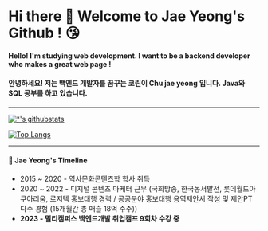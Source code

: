 # Hi there 👋 Welcome to Jae Yeong's Github ! 😘

#### Hello! I'm studying web development. I want to be a backend developer who makes a great web page !
#### 안녕하세요! 저는 백엔드 개발자를 꿈꾸는 코린이 Chu jae yeong 입니다. Java와 SQL 공부를 하고 있습니다. 

---

[![*'s githubstats](https://github-readme-stats.vercel.app/api?username=chujaeyeong&show_icons=true&theme=dracula)](https://github.com/chujaeyeong)

[![Top Langs](https://github-readme-stats.vercel.app/api/top-langs/?username=chujaeyeong&layout=compact&theme=dracula)](https://github.com/chujaeyeong/github-readme-stats)


---

#### 👀 Jae Yeong's Timeline
* 2015 ~ 2020 - 역사문화콘텐츠학 학사 취득
* 2020 ~ 2022 - 디지털 콘텐츠 마케터 근무 
                (국회방송, 한국동서발전, 롯데월드아쿠아리움, 로지텍 홍보대행 경력 / 공공분야 홍보대행 용역제안서 작성 및 제안PT 다수 경험 (15개월간 총 매출 18억 수주))
* **2023 - 멀티캠퍼스 백엔드개발 취업캠프 9회차 수강 중**



